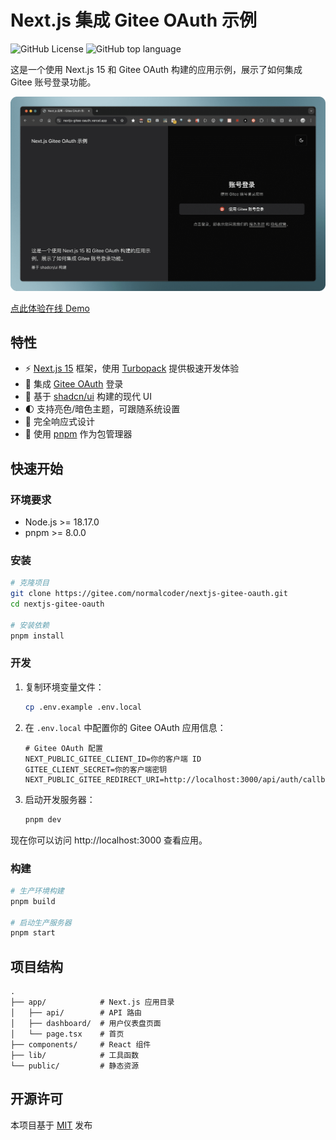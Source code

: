 # Next.js 集成 Gitee OAuth 示例

![GitHub License](https://img.shields.io/github/license/normal-coder/nextjs-gitee-oauth) 
![GitHub top language](https://img.shields.io/github/languages/top/normal-coder/nextjs-gitee-oauth)


这是一个使用 Next.js 15 和 Gitee OAuth 构建的应用示例，展示了如何集成 Gitee 账号登录功能。

![授权登录页](./docs/assets/login.png)

[点此体验在线 Demo](https://nextjs-gitee-oauth.vercel.app)


## 特性

- ⚡️ [Next.js 15](https://nextjs.org/) 框架，使用 [Turbopack](https://turbo.wiki/pack) 提供极速开发体验
- 🔐 集成 [Gitee OAuth](https://gitee.com/api/v5/oauth_doc) 登录
- 🎨 基于 [shadcn/ui](https://ui.shadcn.com/) 构建的现代 UI
- 🌓 支持亮色/暗色主题，可跟随系统设置
- 📱 完全响应式设计
- 🚀 使用 [pnpm](https://pnpm.io/) 作为包管理器

## 快速开始

### 环境要求

- Node.js >= 18.17.0
- pnpm >= 8.0.0

### 安装

```bash
# 克隆项目
git clone https://gitee.com/normalcoder/nextjs-gitee-oauth.git
cd nextjs-gitee-oauth

# 安装依赖
pnpm install
```

### 开发

1. 复制环境变量文件：
    ```bash
    cp .env.example .env.local
    ```

2. 在 `.env.local` 中配置你的 Gitee OAuth 应用信息：
    ```env
    # Gitee OAuth 配置
    NEXT_PUBLIC_GITEE_CLIENT_ID=你的客户端 ID
    GITEE_CLIENT_SECRET=你的客户端密钥
    NEXT_PUBLIC_GITEE_REDIRECT_URI=http://localhost:3000/api/auth/callback/gitee 
    ```

3. 启动开发服务器：
    ```bash
    pnpm dev
    ```

现在你可以访问 http://localhost:3000 查看应用。

### 构建

```bash
# 生产环境构建
pnpm build

# 启动生产服务器
pnpm start
```

## 项目结构

```
.
├── app/            # Next.js 应用目录
│   ├── api/        # API 路由
│   ├── dashboard/  # 用户仪表盘页面
│   └── page.tsx    # 首页
├── components/     # React 组件
├── lib/            # 工具函数
└── public/         # 静态资源
```

## 开源许可

本项目基于 [MIT](./LICENSE) 发布
